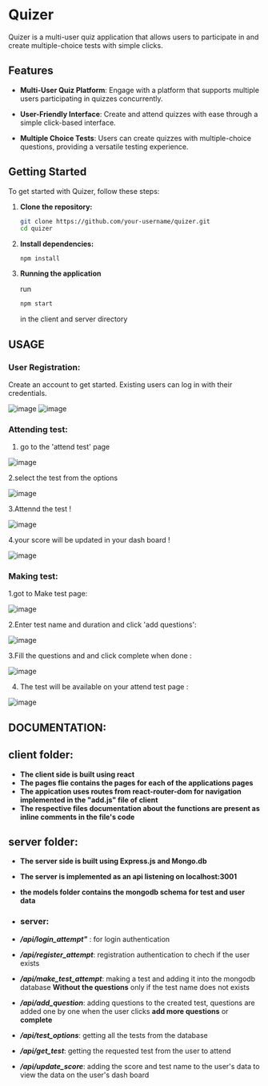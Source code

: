 # Quizer

Quizer is a multi-user quiz application that allows users to participate in and create multiple-choice tests with simple clicks.

## Features

- **Multi-User Quiz Platform**: Engage with a platform that supports multiple users participating in quizzes concurrently.

- **User-Friendly Interface**: Create and attend quizzes with ease through a simple click-based interface.

- **Multiple Choice Tests**: Users can create quizzes with multiple-choice questions, providing a versatile testing experience.

## Getting Started

To get started with Quizer, follow these steps:
1. **Clone the repository:**

   ```bash
   git clone https://github.com/your-username/quizer.git
   cd quizer
   ```
2. **Install dependencies:**

   ```
   npm install
   ```
3. **Running the application**

   run 
   ```bash
   npm start
   ```
   in the client and server directory

## USAGE

### User Registration:
Create an account to get started. Existing users can log in with their credentials.




  ![image](https://github.com/Nivedh-Biju/quizer/assets/125106178/2afd3875-babe-442e-99f1-9ba849cdae53)
  ![image](https://github.com/Nivedh-Biju/quizer/assets/125106178/6f1c64b0-f2c7-4436-859f-c61c69db54c3)

### Attending test:

1. go to the 'attend test' page
   
  ![image](https://github.com/Nivedh-Biju/quizer/assets/125106178/cbb6fbac-5aa8-4d4f-afee-e0a9591d4594)
  
2.select the test from the options

![image](https://github.com/Nivedh-Biju/quizer/assets/125106178/1ba5a245-d0b1-4012-a4c2-7206f956bb09)

3.Attennd the test !

![image](https://github.com/Nivedh-Biju/quizer/assets/125106178/6588456b-34b9-4c88-a4ef-ea082868cbb2)

4.your score will be updated in your dash board !

![image](https://github.com/Nivedh-Biju/quizer/assets/125106178/09a15eff-616f-4aa7-b193-7e86f41435b1)

### Making test:

1.got to Make test page:

![image](https://github.com/Nivedh-Biju/quizer/assets/125106178/6d0bce1b-dfec-4559-8466-d6b5e943a748)

2.Enter test name and duration and click 'add questions':

![image](https://github.com/Nivedh-Biju/quizer/assets/125106178/4f6f141f-7f23-48ae-a29b-a32e50d6c232)

3.Fill the questions and and click complete when done :

![image](https://github.com/Nivedh-Biju/quizer/assets/125106178/6732c4da-a106-4c8d-a16f-8a55a4721a28)

4. The test will be available on your attend test page :

![image](https://github.com/Nivedh-Biju/quizer/assets/125106178/d0529f28-f6c0-4145-8e8e-21d43fe896db)


## DOCUMENTATION:

## client folder:

- **The client side is built using react**
- **The pages flie contains the pages for each of the applications pages**
- **The appication uses routes from react-router-dom for navigation implemented in the "add.js" file of client**
- **The respective files documentation about the functions are present as inline comments in the file's code**


## server folder:

- **The server side is built using Express.js and Mongo.db**
- **The server is implemented as an api listening on localhost:3001**
- **the models folder contains the mongodb schema for test and user data**
  
- ### server:
-  ***/api/login_attempt"*** : for login authentication
-  ***/api/register_attempt***: registration authentication to chech if the user exists
-  ***/api/make_test_attempt***: making a test and adding it into the mongodb database ****Without the questions**** only if the test name does not exists
-  ***/api/add_question***: adding questions to the created test, questions are added one by one when the user clicks ****add more questions**** or ****complete****
-  ***/api/test_options***: getting all the tests from the database
-  ***/api/get_test***: getting the requested test from the user to attend
-  ***/api/update_score***: adding the score and test name to the user's data to view the data on the user's dash board
  
  











